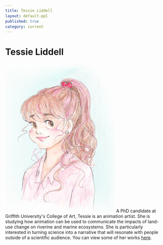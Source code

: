 ```yaml
---
title: Tessie Liddell
layout: default-ppl
published: true
category: current
---
```


# Tessie Liddell
![](/images/people/Tessie-Liddell.jpeg)
A PhD candidate at Griffith University's College of Art, Tessie is an animation artist. She is studying how animation can be used to communicate the impacts of land-use change on riverine and marine ecosystems. She is particularly interested in turning science into a narrative that will resonate with people outside of a scientific audience. You can view some of her works [here](https://www.theloop.com.au/oshinkooshinko/portfolio/Animator/Brisbane).
